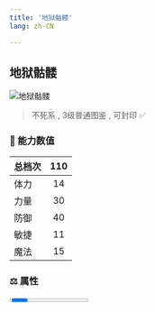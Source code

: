 ```yaml
---
title: '地狱骷髅'
lang: zh-CN

---
```



## 地狱骷髅

![地狱骷髅](https://user-images.githubusercontent.com/78347270/115939455-16a98900-a4d9-11eb-8216-0b8d855b85c0.gif) 

> 不死系 , 3级普通图鉴<Card /> , 可封印 ✅ 


### 💪 能力数值

| 总档次       | 110            |
| :----------- |:-------------:|
| 体力      | 14   <Stars :number="1.5" />  |
| 力量      | 30   <Stars :number="3" />  |
| 防御      | 40  <Stars :number="4" />  | 
| 敏捷      | 11  <Stars :number="1" />  | 
| 魔法      | 15  <Stars :number="2" />   | 


### ⚖️ 属性


<Progress earth :number="0" />

<Progress water :number="7" />

<Progress fire :number="3" />

<Progress wind :number="0" />

### ✨ 技能栏 <Strong>8个</Strong>

- 攻击
- 防御
- 乾坤一掷 Lv1

### 👶 1级出现点

- 无



